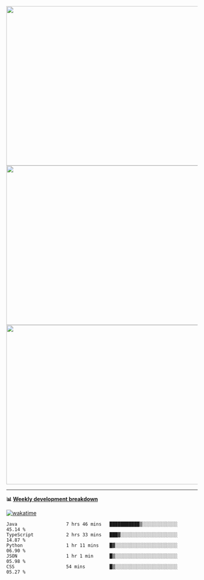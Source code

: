 <p float="left" align="middle"><img src="https://user-images.githubusercontent.com/56089155/195064669-12bd89bb-53c9-44b1-9fd8-993f93f585e1.png" width="600px" height="420px">
<img src="https://user-images.githubusercontent.com/56089155/195064706-c37aa3c8-f669-46c9-abba-1eadcbb910c5.png" width="600px" height="420px">
<img src="https://user-images.githubusercontent.com/56089155/195064753-0de674c7-4fc7-4831-a8a5-402e19cc77be.png" width="600px" height="420px"></p>

<hr />

**📊 [Weekly development breakdown](https://wakatime.com/@Ari24)**

[![wakatime](https://wakatime.com/badge/user/ca34c016-707f-4382-84cf-1823913a1423.svg)](https://wakatime.com/@ca34c016-707f-4382-84cf-1823913a1423)

<!--START_SECTION:waka-->

```text
Java                  7 hrs 46 mins   ███████████▒░░░░░░░░░░░░░   45.14 %
TypeScript            2 hrs 33 mins   ███▓░░░░░░░░░░░░░░░░░░░░░   14.87 %
Python                1 hr 11 mins    █▓░░░░░░░░░░░░░░░░░░░░░░░   06.90 %
JSON                  1 hr 1 min      █▒░░░░░░░░░░░░░░░░░░░░░░░   05.98 %
CSS                   54 mins         █▒░░░░░░░░░░░░░░░░░░░░░░░   05.27 %
```

<!--END_SECTION:waka-->
